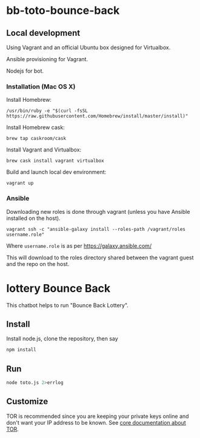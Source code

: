 # bb-toto-bounce-back

## Local development

Using Vagrant and an official Ubuntu box designed for Virtualbox.

Ansible provisioning for Vagrant.

Nodejs for bot.

### Installation (Mac OS X)

Install Homebrew:

`/usr/bin/ruby -e "$(curl -fsSL https://raw.githubusercontent.com/Homebrew/install/master/install)"`

Install Homebrew cask:

`brew tap caskroom/cask`

Install Vagrant and Virtualbox:

`brew cask install vagrant virtualbox`

Build and launch local dev environment:

`vagrant up`

### Ansible

Downloading new roles is done through vagrant (unless you have Ansible installed on the host).

`vagrant ssh -c "ansible-galaxy install --roles-path /vagrant/roles username.role"`

Where `username.role` is as per https://galaxy.ansible.com/

This will download to the roles directory shared between the vagrant guest and the repo on the host.


# lottery Bounce Back

This chatbot helps to run "Bounce Back Lottery".

## Install

Install node.js, clone the repository, then say
```sh
npm install
```

## Run
```sh
node toto.js 2>errlog
```

## Customize

TOR is recommended since you are keeping your private keys online and don't want your IP address to be known. See [core documentation about TOR](../../../byteballcore#confsockshost-confsocksport-and-confsockslocaldns).